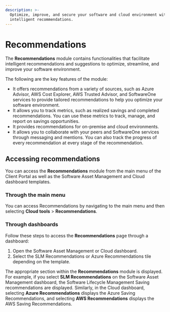 ```yaml
---
description: >-
  Optimize, improve, and secure your software and cloud environment with
  intelligent recommendations.
---
```


# Recommendations

The **Recommendations** module contains functionalities that facilitate intelligent recommendations and suggestions to optimize, streamline, and improve your software environment.&#x20;

The following are the key features of the module:

* It offers recommendations from a variety of sources, such as Azure Advisor, AWS Cost Explorer, AWS Trusted Advisor, and SoftwareOne services to provide tailored recommendations to help you optimize your software environment.
* It allows you to track metrics, such as realized savings and completed recommendations. You can use these metrics to track, manage, and report on savings opportunities.
* It provides recommendations for on-premise and cloud environments.&#x20;
* It allows you to collaborate with your peers and SoftwareOne services through messaging and mentions. You can also track the progress of every recommendation at every stage of the recommendation.

## Accessing recommendations

You can access the **Recommendations** module from the main menu of the Client Portal as well as the Software Asset Management and Cloud dashboard templates.

### Through the main menu

You can access Recommendations by navigating to the main menu and then selecting **Cloud tools** > **Recommendations**.

### Through dashboards

Follow these steps to access the **Recommendations** page through a dashboard:

1. Open the Software Asset Management or Cloud dashboard.
2. Select the SLM Recommendations or Azure Recommendations tile depending on the template.&#x20;

The appropriate section within the **Recommendations** module is displayed. For example, if you select **SLM Recommendations** on the Software Asset Management dashboard, the Software Lifecycle Management Saving recommendations are displayed. Similarly, in the Cloud dashboard, selecting **Azure Recommendations** displays the Azure Saving Recommendations, and selecting **AWS Recommendations** displays the AWS Saving Recommendations.
